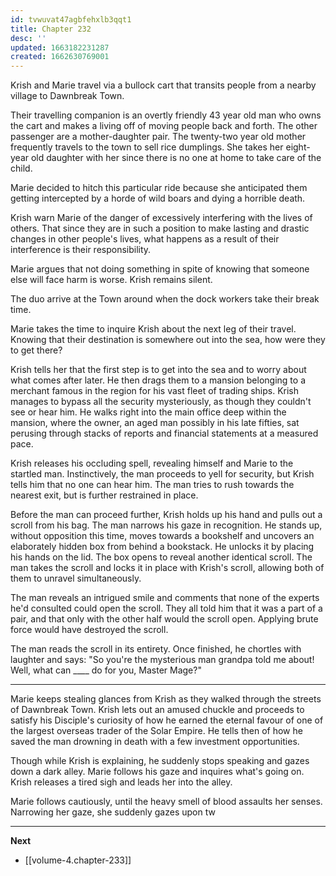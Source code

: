 ```yaml
---
id: tvwuvat47agbfehxlb3qqt1
title: Chapter 232
desc: ''
updated: 1663182231287
created: 1662630769001
---
```


Krish and Marie travel via a bullock cart that transits people from a nearby village to Dawnbreak Town.

Their travelling companion is an overtly friendly 43 year old man who owns the cart and makes a living off of moving people back and forth. The other passenger are a mother-daughter pair. The twenty-two year old mother frequently travels to the town to sell rice dumplings. She takes her eight-year old daughter with her since there is no one at home to take care of the child.

Marie decided to hitch this particular ride because she anticipated them getting intercepted by a horde of wild boars and dying a horrible death.

Krish warn Marie of the danger of excessively interfering with the lives of others. That since they are in such a position to make lasting and drastic changes in other people's lives, what happens as a result of their interference is their responsibility.

Marie argues that not doing something in spite of knowing that someone else will face harm is worse. Krish remains silent.

The duo arrive at the Town around when the dock workers take their break time.

Marie takes the time to inquire Krish about the next leg of their travel. Knowing that their destination is somewhere out into the sea, how were they to get there?

Krish tells her that the first step is to get into the sea and to worry about what comes after later. He then drags them to a mansion belonging to a merchant famous in the region for his vast fleet of trading ships. Krish manages to bypass all the security mysteriously, as though they couldn't see or hear him. He walks right into the main office deep within the mansion, where the owner, an aged man possibly in his late fifties, sat perusing through stacks of reports and financial statements at a measured pace.

Krish releases his occluding spell, revealing himself and Marie to the startled man. Instinctively, the man proceeds to yell for security, but Krish tells him that no one can hear him. The man tries to rush towards the nearest exit, but is further restrained in place.

Before the man can proceed further, Krish holds up his hand and pulls out a scroll from his bag. The man narrows his gaze in recognition. He stands up, without opposition this time, moves towards a bookshelf and uncovers an elaborately hidden box from behind a bookstack. He unlocks it by placing his hands on the lid. The box opens to reveal another identical scroll. The man takes the scroll and locks it in place with Krish's scroll, allowing both of them to unravel simultaneously.

The man reveals an intrigued smile and comments that none of the experts he'd consulted could open the scroll. They all told him that it was a part of a pair, and that only with the other half would the scroll open. Applying brute force would have destroyed the scroll.

The man reads the scroll in its entirety. Once finished, he chortles with laughter and says: "So you're the mysterious man grandpa told me about! Well, what can ____ do for you, Master Mage?"

____

Marie keeps stealing glances from Krish as they walked through the streets of Dawnbreak Town. Krish lets out an amused chuckle and proceeds to satisfy his Disciple's curiosity of how he earned the eternal favour of one of the largest overseas trader of the Solar Empire. He tells then of how he saved the man drowning in death with a few investment opportunities.

Though while Krish is explaining, he suddenly stops speaking and gazes down a dark alley. Marie follows his gaze and inquires what's going on. Krish releases a tired sigh and leads her into the alley.

Marie follows cautiously, until the heavy smell of blood assaults her senses. Narrowing her gaze, she suddenly gazes upon tw

____

**Next**
* [[volume-4.chapter-233]]